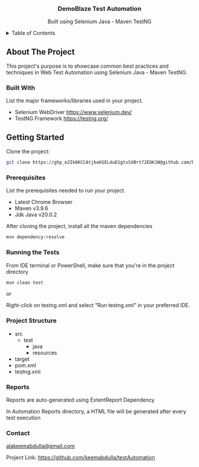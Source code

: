 <!-- PROJECT LOGO -->
<br />
<div align="center">
  <h3 align="center">DemoBlaze Test Automation</h3>
  <p align="center">
    Built using Selenium Java - Maven TestNG
    <br />
  </p>
</div>

<!-- TABLE OF CONTENTS -->
<details>
  <summary>Table of Contents</summary>
  <ol>
    <li><a href="#about-the-project">About The Project</a></li>
    <li><a href="#prerequisites">Prerequisites</a></li>
    <li><a href="#getting-started">Getting Started</a></li>
    <li><a href="#running-the-tests">Running the Tests</a></li>
    <li><a href="#project-structure">Project Structure</a></li>
    <li><a href="#reports">Reports</a></li>
  </ol>
</details>

<!-- ABOUT THE PROJECT -->
## About The Project

This project's purpose is to showcase common best practices and techniques in Web Test Automation using Selenium Java - Maven TestNG.

### Built With

List the major frameworks/libraries used in your project.

- Selenium WebDriver https://www.selenium.dev/
- TestNG Framework https://testng.org/

<!-- GETTING STARTED -->
## Getting Started

Clone the project:

```bash
git clone https://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@github.com/keemabdulla/testAutomation
```

### Prerequisites

List the prerequisites needed to run your project.

- Latest Chrome Browser
- Maven v3.9.6
- Jdk Java v20.0.2

After cloning the project, install all the maven dependencies

```bash
mvn dependency:resolve
```

### Running the Tests

From IDE terminal or PowerShell, make sure that you're in the project directory

```bash
mvn clean test
```
or

Right-click on testng.xml and select "Run testng.xml" in your preferred IDE.

### Project Structure

- src
  - test
    - java
    - resources
- target
- pom.xml
- testng.xml

### Reports

Reports are auto-generated using ExtentReport Dependency

In Automation Reports directory, a HTML file will be generated after every test execution

### Contact

alakeemabdulla@gmail.com

Project Link: https://github.com/keemabdulla/testAutomation


